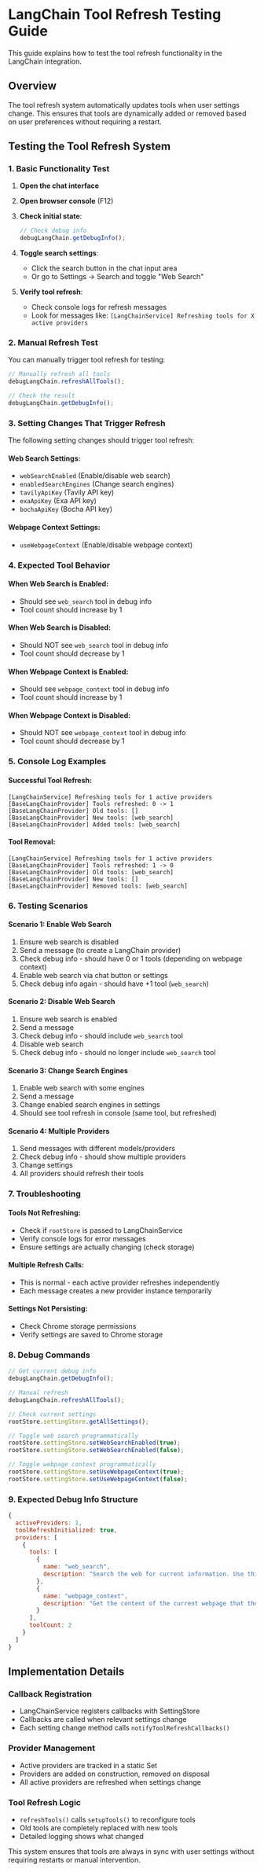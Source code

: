 # LangChain Tool Refresh Testing Guide

This guide explains how to test the tool refresh functionality in the LangChain integration.

## Overview

The tool refresh system automatically updates tools when user settings change. This ensures that tools are dynamically added or removed based on user preferences without requiring a restart.

## Testing the Tool Refresh System

### 1. Basic Functionality Test

1. **Open the chat interface**
2. **Open browser console** (F12)
3. **Check initial state**:

   ```javascript
   // Check debug info
   debugLangChain.getDebugInfo();
   ```

4. **Toggle search settings**:

   - Click the search button in the chat input area
   - Or go to Settings → Search and toggle "Web Search"

5. **Verify tool refresh**:
   - Check console logs for refresh messages
   - Look for messages like: `[LangChainService] Refreshing tools for X active providers`

### 2. Manual Refresh Test

You can manually trigger tool refresh for testing:

```javascript
// Manually refresh all tools
debugLangChain.refreshAllTools();

// Check the result
debugLangChain.getDebugInfo();
```

### 3. Setting Changes That Trigger Refresh

The following setting changes should trigger tool refresh:

#### Web Search Settings:

- `webSearchEnabled` (Enable/disable web search)
- `enabledSearchEngines` (Change search engines)
- `tavilyApiKey` (Tavily API key)
- `exaApiKey` (Exa API key)
- `bochaApiKey` (Bocha API key)

#### Webpage Context Settings:

- `useWebpageContext` (Enable/disable webpage context)

### 4. Expected Tool Behavior

#### When Web Search is Enabled:

- Should see `web_search` tool in debug info
- Tool count should increase by 1

#### When Web Search is Disabled:

- Should NOT see `web_search` tool in debug info
- Tool count should decrease by 1

#### When Webpage Context is Enabled:

- Should see `webpage_context` tool in debug info
- Tool count should increase by 1

#### When Webpage Context is Disabled:

- Should NOT see `webpage_context` tool in debug info
- Tool count should decrease by 1

### 5. Console Log Examples

#### Successful Tool Refresh:

```
[LangChainService] Refreshing tools for 1 active providers
[BaseLangChainProvider] Tools refreshed: 0 -> 1
[BaseLangChainProvider] Old tools: []
[BaseLangChainProvider] New tools: [web_search]
[BaseLangChainProvider] Added tools: [web_search]
```

#### Tool Removal:

```
[LangChainService] Refreshing tools for 1 active providers
[BaseLangChainProvider] Tools refreshed: 1 -> 0
[BaseLangChainProvider] Old tools: [web_search]
[BaseLangChainProvider] New tools: []
[BaseLangChainProvider] Removed tools: [web_search]
```

### 6. Testing Scenarios

#### Scenario 1: Enable Web Search

1. Ensure web search is disabled
2. Send a message (to create a LangChain provider)
3. Check debug info - should have 0 or 1 tools (depending on webpage context)
4. Enable web search via chat button or settings
5. Check debug info again - should have +1 tool (`web_search`)

#### Scenario 2: Disable Web Search

1. Ensure web search is enabled
2. Send a message
3. Check debug info - should include `web_search` tool
4. Disable web search
5. Check debug info - should no longer include `web_search` tool

#### Scenario 3: Change Search Engines

1. Enable web search with some engines
2. Send a message
3. Change enabled search engines in settings
4. Should see tool refresh in console (same tool, but refreshed)

#### Scenario 4: Multiple Providers

1. Send messages with different models/providers
2. Check debug info - should show multiple providers
3. Change settings
4. All providers should refresh their tools

### 7. Troubleshooting

#### Tools Not Refreshing:

- Check if `rootStore` is passed to LangChainService
- Verify console logs for error messages
- Ensure settings are actually changing (check storage)

#### Multiple Refresh Calls:

- This is normal - each active provider refreshes independently
- Each message creates a new provider instance temporarily

#### Settings Not Persisting:

- Check Chrome storage permissions
- Verify settings are saved to Chrome storage

### 8. Debug Commands

```javascript
// Get current debug info
debugLangChain.getDebugInfo();

// Manual refresh
debugLangChain.refreshAllTools();

// Check current settings
rootStore.settingStore.getAllSettings();

// Toggle web search programmatically
rootStore.settingStore.setWebSearchEnabled(true);
rootStore.settingStore.setWebSearchEnabled(false);

// Toggle webpage context programmatically
rootStore.settingStore.setUseWebpageContext(true);
rootStore.settingStore.setUseWebpageContext(false);
```

### 9. Expected Debug Info Structure

```javascript
{
  activeProviders: 1,
  toolRefreshInitialized: true,
  providers: [
    {
      tools: [
        {
          name: "web_search",
          description: "Search the web for current information. Use this tool when you need to find recent, up-to-date..."
        },
        {
          name: "webpage_context",
          description: "Get the content of the current webpage that the user is browsing. Use this when the user asks..."
        }
      ],
      toolCount: 2
    }
  ]
}
```

## Implementation Details

### Callback Registration

- LangChainService registers callbacks with SettingStore
- Callbacks are called when relevant settings change
- Each setting change method calls `notifyToolRefreshCallbacks()`

### Provider Management

- Active providers are tracked in a static Set
- Providers are added on construction, removed on disposal
- All active providers are refreshed when settings change

### Tool Refresh Logic

- `refreshTools()` calls `setupTools()` to reconfigure tools
- Old tools are completely replaced with new tools
- Detailed logging shows what changed

This system ensures that tools are always in sync with user settings without requiring restarts or manual intervention.
